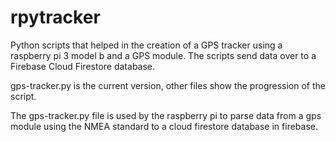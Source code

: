 # rpytracker
Python scripts that helped in the creation of a GPS tracker using a raspberry pi 3 model b and a GPS module. The scripts send data over to a Firebase Cloud Firestore database.

gps-tracker.py is the current version, other files show the progression of the script.

The gps-tracker.py file is used by the raspberry pi to parse data from a gps module using the NMEA standard to a cloud firestore database in firebase.